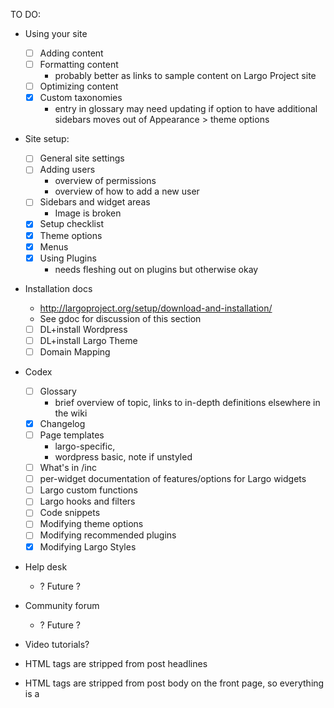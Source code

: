 TO DO:

- Using your site
	- [ ] Adding content
	- [ ] Formatting content
		- probably better as links to sample content on Largo Project site
	- [ ] Optimizing content
	- [x] Custom taxonomies
		- entry in glossary may need updating if option to have additional sidebars moves out of Appearance &gt; theme options
- Site setup:
	- [ ] General site settings
	- [ ] Adding users
		- overview of permissions
		- overview of how to add a new user
	- [ ] Sidebars and widget areas
		- Image is broken
	- [x] Setup checklist
	- [x] Theme options
	- [x] Menus
	- [x] Using Plugins
		- needs fleshing out on plugins but otherwise okay
- Installation docs
	- http://largoproject.org/setup/download-and-installation/
	- See gdoc for discussion of this section
	- [ ] DL+install Wordpress
	- [ ] DL+install Largo Theme
	- [ ] Domain Mapping
- Codex 
	- [ ] Glossary
		- brief overview of topic, links to in-depth definitions elsewhere in the wiki
	- [x] Changelog
	- [ ] Page templates 
		- largo-specific, 
		- wordpress basic, note if unstyled
	- [ ] What's in /inc
	- [ ] per-widget documentation of features/options for Largo widgets
	- [ ] Largo custom functions
	- [ ] Largo hooks and filters
	- [ ] Code snippets
	- [ ] Modifying theme options
	- [ ] Modifying recommended plugins
	- [x] Modifying Largo Styles
- Help desk 
	- ? Future ?
- Community forum 
	- ? Future ?
	

- Video tutorials? 


- HTML tags are stripped from post headlines
- HTML tags are stripped from post body on the front page, so everything is a <p>
